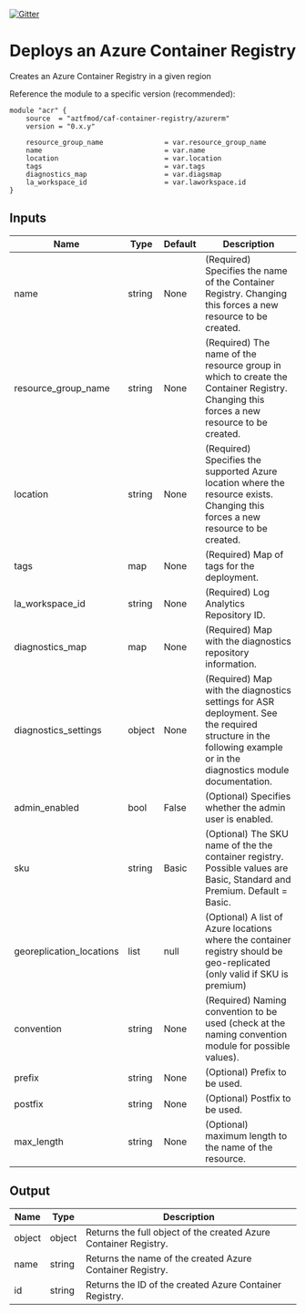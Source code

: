 [![Gitter](https://badges.gitter.im/aztfmod/community.svg)](https://gitter.im/aztfmod/community?utm_source=badge&utm_medium=badge&utm_campaign=pr-badge)

# Deploys an Azure Container Registry
Creates an Azure Container Registry in a given region 

Reference the module to a specific version (recommended):
```hcl
module "acr" {
    source  = "aztfmod/caf-container-registry/azurerm"
    version = "0.x.y"
    
    resource_group_name               = var.resource_group_name
    name                              = var.name
    location                          = var.location
    tags                              = var.tags
    diagnostics_map                   = var.diagsmap
    la_workspace_id                   = var.laworkspace.id
}
```

## Inputs

| Name | Type | Default | Description | 
| -- | -- | -- | -- | 
| name | string | None | (Required) Specifies the name of the Container Registry. Changing this forces a new resource to be created. |
| resource_group_name | string | None | (Required) The name of the resource group in which to create the Container Registry. Changing this forces a new resource to be created. |
| location | string | None | (Required) Specifies the supported Azure location where the resource exists. Changing this forces a new resource to be created.  | 
| tags | map | None | (Required) Map of tags for the deployment.  | 
| la_workspace_id | string | None | (Required) Log Analytics Repository ID. | 
| diagnostics_map | map | None | (Required) Map with the diagnostics repository information.  | 
| diagnostics_settings | object | None | (Required) Map with the diagnostics settings for ASR deployment. See the required structure in the following example or in the diagnostics module documentation. | 
| admin_enabled | bool | False | (Optional) Specifies whether the admin user is enabled. | 
| sku | string | Basic | (Optional) The SKU name of the the container registry. Possible values are Basic, Standard and Premium. Default = Basic.  | 
| georeplication_locations | list | null | (Optional) A list of Azure locations where the container registry should be geo-replicated (only valid if SKU is premium) | 
| convention | string | None | (Required) Naming convention to be used (check at the naming convention module for possible values).  | 
| prefix | string | None | (Optional) Prefix to be used. |
| postfix | string | None | (Optional) Postfix to be used. |
| max_length | string | None | (Optional) maximum length to the name of the resource. |


## Output

| Name | Type | Description | 
| -- | -- | -- | 
| object | object | Returns the full object of the created Azure Container Registry. |
| name | string | Returns the name of the created Azure Container Registry. |
| id | string | Returns the ID of the created Azure Container Registry. | 